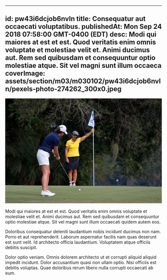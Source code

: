 
---
id: pw43i6dcjob6nvln
title: Consequatur aut occaecati voluptatibus.
publishedAt: Mon Sep 24 2018 07:58:00 GMT-0400 (EDT)
desc: Modi qui maiores at est et est. Quod veritatis enim omnis voluptate et molestiae velit et. Animi ducimus aut. Rem sed quibusdam et consequuntur optio molestiae atque. Sit vel magni sunt illum occaeca
coverImage: assets/section/m03/m030102/pw43i6dcjob6nvln/pexels-photo-274262_300x0.jpeg
---

![image from pexels.com](assets/section/m03/m030102/pw43i6dcjob6nvln/pexels-photo-274262.jpeg)

Modi qui maiores at est et est. Quod veritatis enim omnis voluptate et molestiae velit et. Animi ducimus aut. Rem sed quibusdam et consequuntur optio molestiae atque. Sit vel magni sunt illum occaecati quidem autem eos.
 
Doloribus consequatur deleniti laudantium nobis incidunt ducimus non nam. Porro et aut reprehenderit. Laborum aspernatur facilis nam quas deserunt est sunt velit. Id architecto officia laudantium. Voluptatem atque officiis debitis suscipit.
 
Dolor optio veniam. Omnis dolorem architecto ut et corrupti aliquid aliquid impedit incidunt. Dolor accusantium quasi non ullam optio. Nisi officiis est debitis voluptas. Quae doloribus rerum libero nulla corrupti occaecati ab eum.


